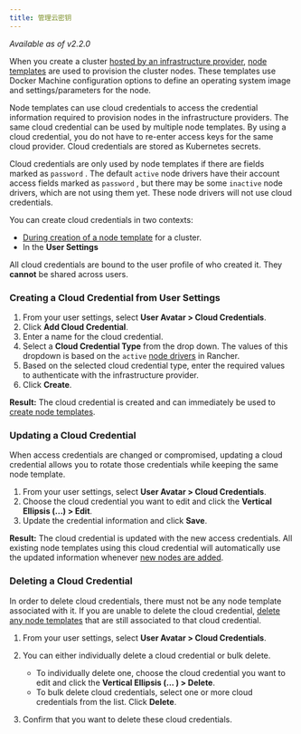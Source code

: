 ```yaml
---
title: 管理云密钥
---
```


_Available as of v2.2.0_

When you create a cluster [hosted by an infrastructure provider](/docs/cluster-provisioning/rke-clusters/node-pools), [node templates](/docs/cluster-provisioning/rke-clusters/node-pools/#node-templates) are used to provision the cluster nodes. These templates use Docker Machine configuration options to define an operating system image and settings/parameters for the node.

Node templates can use cloud credentials to access the credential information required to provision nodes in the infrastructure providers. The same cloud credential can be used by multiple node templates. By using a cloud credential, you do not have to re-enter access keys for the same cloud provider. Cloud credentials are stored as Kubernetes secrets.

Cloud credentials are only used by node templates if there are fields marked as `password` . The default `active` node drivers have their account access fields marked as `password` , but there may be some `inactive` node drivers, which are not using them yet. These node drivers will not use cloud credentials.

You can create cloud credentials in two contexts:

* [During creation of a node template](/docs/cluster-provisioning/rke-clusters/node-pools/#node-templates) for a cluster.
* In the **User Settings**

All cloud credentials are bound to the user profile of who created it. They **cannot** be shared across users.

### Creating a Cloud Credential from User Settings

1. From your user settings, select **User Avatar > Cloud Credentials**.
1. Click **Add Cloud Credential**.
1. Enter a name for the cloud credential.
1. Select a **Cloud Credential Type** from the drop down. The values of this dropdown is based on the `active` [node drivers](/docs/admin-settings/drivers/node-drivers/) in Rancher.
1. Based on the selected cloud credential type, enter the required values to authenticate with the infrastructure provider.
1. Click **Create**.

**Result:** The cloud credential is created and can immediately be used to [create node templates](/docs/cluster-provisioning/rke-clusters/node-pools/#node-templates).

### Updating a Cloud Credential

When access credentials are changed or compromised, updating a cloud credential allows you to rotate those credentials while keeping the same node template.

1. From your user settings, select **User Avatar > Cloud Credentials**.
1. Choose the cloud credential you want to edit and click the **Vertical Ellipsis (...) > Edit**.
1. Update the credential information and click **Save**.

**Result:** The cloud credential is updated with the new access credentials. All existing node templates using this cloud credential will automatically use the updated information whenever [new nodes are added](/docs/cluster-provisioning/rke-clusters/node-pools/).

### Deleting a Cloud Credential

In order to delete cloud credentials, there must not be any node template associated with it. If you are unable to delete the cloud credential, [delete any node templates](/docs/user-settings/node-templates/#deleting-a-node-template) that are still associated to that cloud credential.

1. From your user settings, select **User Avatar > Cloud Credentials**.
1. You can either individually delete a cloud credential or bulk delete.

   - To individually delete one, choose the cloud credential you want to edit and click the **Vertical Ellipsis (... ) > Delete**.
   - To bulk delete cloud credentials, select one or more cloud credentials from the list. Click **Delete**.

1. Confirm that you want to delete these cloud credentials.

